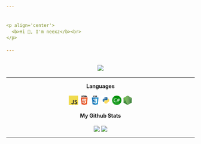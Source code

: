 ```yaml
--- 


<p align='center'>
  <b>Hi 👋, I'm neexz</b><br>
</p>

--- 
```


<p align="center"><br>
  <a href="https://github.com/neexz">
    <img src="https://discord.c99.nl/widget/theme-4/783373307441184812.png"/>
     </a>
</p>

--- 

<p align="center">
	<b>Languages</b><br>
	<br>
	<img height="25" src="https://raw.githubusercontent.com/github/explore/80688e429a7d4ef2fca1e82350fe8e3517d3494d/topics/javascript/javascript.png">
	<img height="25" src="https://raw.githubusercontent.com/github/explore/80688e429a7d4ef2fca1e82350fe8e3517d3494d/topics/html/html.png">
	<img height="25" src="https://raw.githubusercontent.com/github/explore/80688e429a7d4ef2fca1e82350fe8e3517d3494d/topics/css/css.png">
	<img height="25" src="https://raw.githubusercontent.com/github/explore/80688e429a7d4ef2fca1e82350fe8e3517d3494d/topics/python/python.png">
	<img height="25" src="https://raw.githubusercontent.com/github/explore/80688e429a7d4ef2fca1e82350fe8e3517d3494d/topics/csharp/csharp.png">
	<img height="25" src="https://raw.githubusercontent.com/github/explore/80688e429a7d4ef2fca1e82350fe8e3517d3494d/topics/nodejs/nodejs.png">
	<br><br>
	<b>My Github Stats</b><br>
	<br>
    <img align="center" src="https://githubreadmestats.vercel.app/apiusername=neexz&show_icons=true&include_all_commits=true&show_icons=true&title_color=fff&icon_color=79ff97&text_color=9f9f9f&bg_color=151515" <br>
	<img align="center" src="https://githubreadmestats.vercel.app/api/toplangs/username=neexz&layout=compact&show_icons=true&title_color=fff&icon_color=79ff97&text_color=9f9f9f&bg_color=151515"/>
</p> 

--- 
